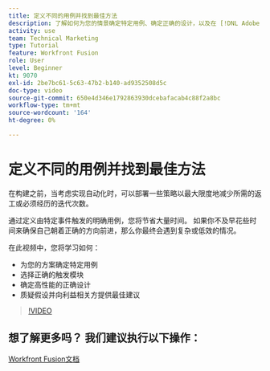 ```yaml
---
title: 定义不同的用例并找到最佳方法
description: 了解如何为您的情景确定特定用例、确定正确的设计，以及在 [!DNL Adobe Workfront Fusion].
activity: use
team: Technical Marketing
type: Tutorial
feature: Workfront Fusion
role: User
level: Beginner
kt: 9070
exl-id: 2be7bc61-5c63-47b2-b140-ad9352508d5c
doc-type: video
source-git-commit: 650e4d346e1792863930dcebafacab4c88f2a8bc
workflow-type: tm+mt
source-wordcount: '164'
ht-degree: 0%

---
```


# 定义不同的用例并找到最佳方法

在构建之前，当考虑实现自动化时，可以部署一些策略以最大限度地减少所需的返工或必须经历的迭代次数。

通过定义由特定事件触发的明确用例，您将节省大量时间。 如果你不及早花些时间来确保自己朝着正确的方向前进，那么你最终会遇到复杂或低效的情况。

在此视频中，您将学习如何：

* 为您的方案确定特定用例
* 选择正确的触发模块
* 确定高性能的正确设计
* 质疑假设并向利益相关方提供最佳建议

>[!VIDEO](https://video.tv.adobe.com/v/335311/?quality=12&learn=on)

## 想了解更多吗？ 我们建议执行以下操作：

[Workfront Fusion文档](https://experienceleague.adobe.com/docs/workfront/using/adobe-workfront-fusion/workfront-fusion-2.html?lang=en)
